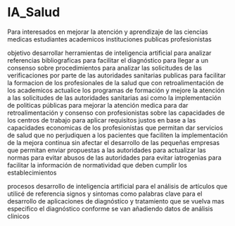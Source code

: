 # IA_Salud
Para interesados en mejorar la atención y aprendizaje de las ciencias medicas
 estudiantes
 academicos
 instituciones publicas
 profesionistas

objetivo
desarrollar herramientas de inteligencia artificial
 para analizar referencias bibliograficas
  para facilitar el diagnóstico
  para llegar a un consenso sobre procedimientos
 para analizar las solicitudes de las verificaciones por parte de las autoridades sanitarias publicas
  para facilitar la formacion de los profesionales de la salud
   que con retroalimentación de los academicos
    actualice los programas de formación y mejore la atención a las solicitudes de las autoridades sanitarias
    asi como la implementación de politicas públicas para mejorar la atención medica
  para dar retroalimentación y consenso con profesionistas sobre las capacidades de los centros de trabajo
   para aplicar requisitos justos en base a las capacidades economicas de los profesionistas
    que permitan dar servicios de salud que no perjudiquen a los pacientes
    que faciliten la implementación de la mejora continua sin afectar el desarrollo de las pequeñas empresas
    que  permitan enviar propuestas a las autoridades para actualizar las normas
     para evitar abusos de las autoridades
     para evitar iatrogenias
     para facilitar la información de normatividad que deben cumplir los establecimientos

procesos
desarrollo de inteligencia artificial para el análisis de artículos
 que utilicé de referencia signos y sintomas como palabras clave para el desarrollo de aplicaciones de diagnóstico y tratamiento
 que se vuelva mas especifico el diagnóstico conforme se van añadiendo datos de análisis clinicos
